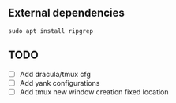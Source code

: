## External dependencies

```
sudo apt install ripgrep
```

## TODO

- [ ] Add dracula/tmux cfg
- [ ] Add yank configurations
- [ ] Add tmux new window creation fixed location
